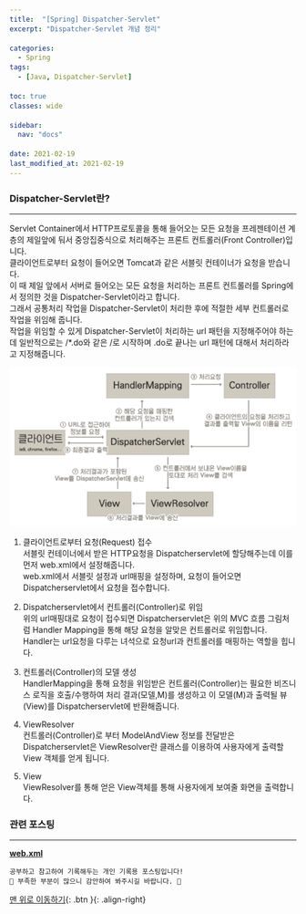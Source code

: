 ```yaml
---
title:  "[Spring] Dispatcher-Servlet"
excerpt: "Dispatcher-Servlet 개념 정리"

categories:
  - Spring
tags:
  - [Java, Dispatcher-Servlet]

toc: true
classes: wide

sidebar:
  nav: "docs"
 
date: 2021-02-19
last_modified_at: 2021-02-19
---
```


### Dispatcher-Servlet란?
---
Servlet Container에서 HTTP프로토콜을 통해 들어오는 모든 요청을 프레젠테이션 계층의 제일앞에 둬서 중앙집중식으로 처리해주는 프론트 컨트롤러(Front Controller)입니다.<br>
클라이언트로부터 요청이 들어오면 Tomcat과 같은 서블릿 컨테이너가 요청을 받습니다.<br>
이 때 제일 앞에서 서버로 들어오는 모든 요청을 처리하는 프론트 컨트롤러를 Spring에서 정의한 것을 Dispatcher-Servlet이라고 합니다.<br>
그래서 공통처리 작업을 Dispatcher-Servlet이 처리한 후에 적절한 세부 컨트롤러로 작업을 위임해 줍니다.<br>
작업을 위임할 수 있게 Dispatcher-Servlet이 처리하는 url 패턴을 지정해주어야 하는데 일반적으로는 /*.do와 같은 /로 시작하며 .do로 끝나는 url 패턴에 대해서 처리하라고 지정해줍니다.<br>

![Spring_Dispatcher_Servlet_Flow](/img/Spring_Dispatcher_Servlet_Flow.png)

1. 클라이언트로부터 요청(Request) 접수<br>
서블릿 컨테이너에서 받은 HTTP요청을 Dispatcherservlet에 할당해주는데 이를 먼저 web.xml에서 설정해줍니다.<br>
web.xml에서 서블릿 설정과 url매핑을 설정하며, 요청이 들어오면 Dispatcherservlet에서 요청을 접수합니다.

2. Dispatcherservlet에서 컨트롤러(Controller)로 위임<br>
위의 url매핑대로 요청이 접수되면 Dispatcherservlet은 위의 MVC 흐름 그림처럼 Handler Mapping을 통해 해당 요청을 알맞은 컨트롤러로 위임합니다.<br>
Handler는 url요청을 다루는 녀석으로 요청url과 컨트롤러를 매핑하는 역할을 힙니다.

3. 컨트롤러(Controller)의 모델 생성<br>
HandlerMapping을 통해 요청을 위임받은 컨트롤러(Controller)는 필요한 비즈니스 로직을 호출/수행하여 처리 결과(모델,M)를 생성하고 이 모델(M)과 출력될 뷰(View)를 Dispatcherservlet에 반환해줍니다.

4. ViewResolver<br>
컨트롤러(Controller)로 부터 ModelAndView 정보를 전달받은 Dispatcherservlet은 ViewResolver란 클래스를 이용하여 사용자에게 출력할 View 객체를 얻게 됩니다.

5. View<br>
ViewResolver를 통해 얻은 View객체를 통해 사용자에게 보여줄 화면을 출력합니다.

### 관련 포스팅
---
[**web.xml**](https://eunrin15.github.io/spring/spring-webxml)

```
공부하고 참고하여 기록해두는 개인 기록용 포스팅입니다!
🤔 부족한 부분이 많으니 감안하여 봐주시길 바랍니다. 🤔
```

[맨 위로 이동하기](#){: .btn }{: .align-right}